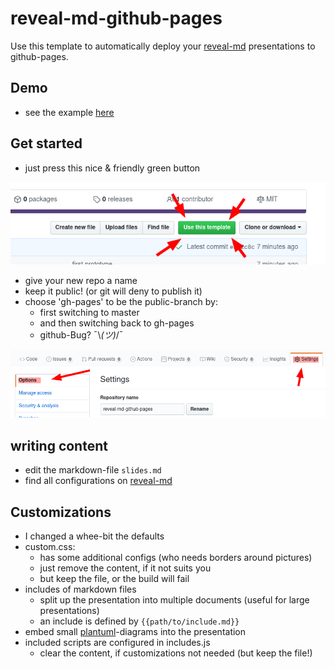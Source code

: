 # reveal-md-github-pages

Use this template to automatically deploy your [reveal-md](https://github.com/webpro/reveal-md) presentations to github-pages.

## Demo

* see the example [here](https://gaerfield.github.io/reveal-md-github-pages/)

## Get started

* just press this nice & friendly green button

![nice & friendly green button](img/1_pressButton.png)

* give your new repo a name
* keep it public! (or git will deny to publish it)
* choose 'gh-pages' to be the public-branch by:
  * first switching to master
  * and then switching back to gh-pages
  * github-Bug? ¯\\_(ツ)_/¯

![settings](img/2_settings.png)

## writing content

* edit the markdown-file `slides.md`
* find all configurations on [reveal-md](https://github.com/gaerfield/reveal-md-github-pages)

## Customizations

* I changed a whee-bit the defaults
* custom.css:
  * has some additional configs (who needs borders around pictures)
  * just remove the content, if it not suits you
  * but keep the file, or the build will fail
* includes of markdown files
  * split up the presentation into multiple documents (useful for large presentations)
  * an include is defined by `{{path/to/include.md}}`
* embed small [plantuml](https://plantuml.com/)-diagrams into the presentation
* included scripts are configured in includes.js
  * clear the content, if customizations not needed (but keep the file!)
